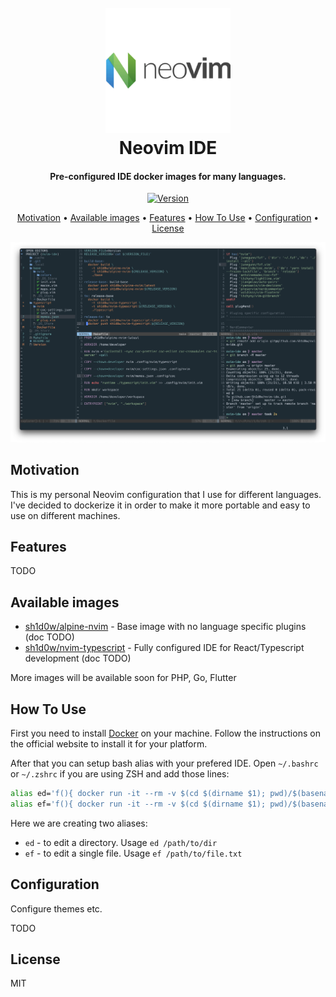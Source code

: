 <h1 align="center">
  <br>
  <a href="https://github.com/Sh1d0w/nvim-ide"><img src="https://github.com/Sh1d0w/nvim-ide/blob/master/images/nvim.png?raw=true" alt="Neovim IDE" width="200"></a>
  <br>
  Neovim IDE 
  <br>
</h1>

<h4 align="center">Pre-configured IDE docker images for many languages.</h4>

<p align="center">
  <a href="https://badge.fury.io/for/gh/Sh1d0w/nvim-ide">
    <img src="https://badge.fury.io/gh/Sh1d0w%2Fnvim-ide.svg"
         alt="Version">
  </a>
</p>

<p align="center">
  <a href="#motivation">Motivation</a> •
  <a href="#available-images">Available images</a> •
  <a href="#features">Features</a> •
  <a href="#how-to-use">How To Use</a> •
  <a href="#configuration">Configuration</a> •
  <a href="#license">License</a>
</p>

![screenshot](https://github.com/Sh1d0w/nvim-ide/blob/master/images/preview.png?raw=true)

## Motivation

This is my personal Neovim configuration that I use for different languages. I've decided to dockerize it in order to make it more portable and easy to use on different machines.

## Features

TODO

## Available images

- [sh1d0w/alpine-nvim](https://hub.docker.com/repository/docker/sh1d0w/alpine-nvim) - Base image with no language specific plugins (doc TODO)
- [sh1d0w/nvim-typescript](https://hub.docker.com/repository/docker/sh1d0w/nvim-typescript) - Fully configured IDE for React/Typescript development (doc TODO)

More images will be available soon for PHP, Go, Flutter

## How To Use

First you need to install [Docker](https://www.docker.com) on your machine. Follow the instructions on the official website to install it for your platform.

After that you can setup bash alias with your prefered IDE. Open `~/.bashrc` or `~/.zshrc` if you are using ZSH and add those lines:

```bash
alias ed='f(){ docker run -it --rm -v $(cd $(dirname $1); pwd)/$(basename $1):/home/developer/workspace sh1d0w/nvim-typescript; unset -f f; }; f'
alias ef='f(){ docker run -it --rm -v $(cd $(dirname $1); pwd)/$(basename $1):/home/developer/workspace/$(basename $1) sh1d0w/nvim-typescript; unset -f f; }; f'
```

Here we are creating two aliases:

- `ed` - to edit a directory. Usage `ed /path/to/dir`
- `ef` - to edit a single file. Usage `ef /path/to/file.txt`

## Configuration

Configure themes etc.

TODO

## License

MIT
